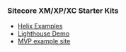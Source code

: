 ### Sitecore XM/XP/XC Starter Kits

- [Helix Examples]()
- [Lighthouse Demo]()
- [MVP example site]()
